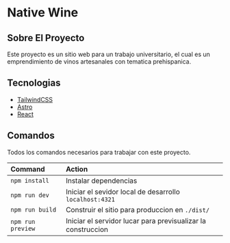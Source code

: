 # Native Wine

## Sobre El Proyecto

Este proyecto es un sitio web para un trabajo universitario, el cual es un emprendimiento de vinos artesanales con tematica prehispanica.

## Tecnologias

- [TailwindCSS](https://tailwindcss.com/)
- [Astro](https://astro.build/)
- [React](https://reactjs.org/)

## Comandos

Todos los comandos necesarios para trabajar con este proyecto.

| Command           | Action                                                       |
| :---------------- | :----------------------------------------------------------- |
| `npm install`     | Instalar dependencias                                        |
| `npm run dev`     | Iniciar el sevidor local de desarrollo `localhost:4321`      |
| `npm run build`   | Construir el sitio para produccion en `./dist/`              |
| `npm run preview` | Iniciar el servidor lucar para previsualizar la construccion |

